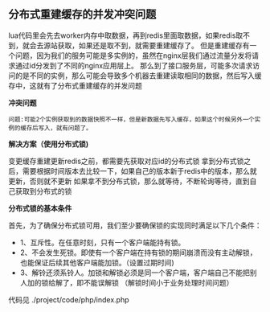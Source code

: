 ## 分布式重建缓存的并发冲突问题

lua代码里会先去worker内存中取数据，再到redis里面取数据，如果redis取不到，就会去源站获取，如果还是取不到，就需要重建缓存了。
但是重建缓存有一个问题，因为我们的服务可能是多实例的，虽然在nginx层我们通过流量分发将请求通过id分发到了不同的nginx应用层上。
那么到了接口服务层，可能多次请求访问的是不同的实例，那么可能会导致多个机器去重建读取相同的数据，然后写入缓存中，这就有了分布式重建缓存的并发问题



**冲突问题**

    问题:可能2个实例获取到的数据快照不一样，但是新数据先写入缓存，如果这个时候另外一个实例的缓存后写入，就有问题了。
    
    
    
**解决方案（使用分布式锁)**

变更缓存重建更新redis之前，都需要先获取对应id的分布式锁
拿到分布式锁之后，需要根据时间版本去比较一下，如果自己的版本新于redis中的版本，那么就更新，否则就不更新
如果拿不到分布式锁，那么就等待，不断轮询等待，直到自己获取到分布式的锁


**分布式锁的基本条件**

首先，为了确保分布式锁可用，我们至少要确保锁的实现同时满足以下几个条件：
- 1、互斥性。在任意时刻，只有一个客户端能持有锁。
- 2、不会发生死锁。即使有一个客户端在持有锁的期间崩溃而没有主动解锁，也能保证后续其他客户端能加锁。（设置过期时间)
- 3、解铃还须系铃人。加锁和解锁必须是同一个客户端，客户端自己不能把别人加的锁给解了，即不能误解锁 （解锁时间小于业务处理时间问题）


代码见 ./project/code/php/index.php 





